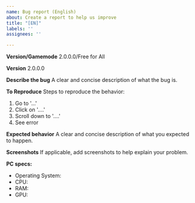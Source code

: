 ```yaml
---
name: Bug report (English)
about: Create a report to help us improve
title: "[EN]"
labels: ''
assignees: ''

---
```


**Version/Gamemode**
2.0.0.0/Free for All

**Version**
2.0.0.0

**Describe the bug**
A clear and concise description of what the bug is.

**To Reproduce**
Steps to reproduce the behavior:
1. Go to '...'
2. Click on '....'
3. Scroll down to '....'
4. See error

**Expected behavior**
A clear and concise description of what you expected to happen.

**Screenshots**
If applicable, add screenshots to help explain your problem.

**PC specs:**
 - Operating System:
 - CPU:
 - RAM:
 - GPU:
